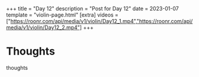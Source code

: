 +++
title = "Day 12"
description = "Post for Day 12"
date = 2023-01-07
template = "violin-page.html"
[extra]
videos = ["https://roonr.com/api/media/v1/violin/Day12_1.mp4","https://roonr.com/api/media/v1/violin/Day12_2.mp4"]
+++

# Thoughts
thoughts